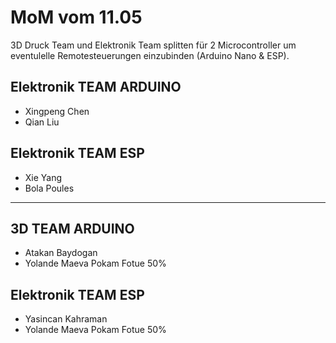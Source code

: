 # MoM vom 11.05
3D Druck Team und Elektronik Team splitten für 2 Microcontroller um eventulelle Remotesteuerungen einzubinden (Arduino Nano & ESP).

## Elektronik TEAM ARDUINO
* Xingpeng Chen
* Qian Liu

## Elektronik TEAM ESP
* Xie Yang
* Bola Poules
---
## 3D TEAM ARDUINO
* Atakan Baydogan
* Yolande Maeva Pokam Fotue 50%

## Elektronik TEAM ESP
* Yasincan Kahraman
* Yolande Maeva Pokam Fotue 50%